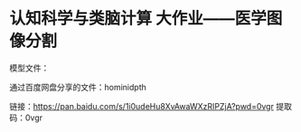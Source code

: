 # 认知科学与类脑计算 大作业——医学图像分割
模型文件：

通过百度网盘分享的文件：hominidpth

链接：https://pan.baidu.com/s/1i0udeHu8XvAwaWXzRIPZjA?pwd=0vgr 
提取码：0vgr
